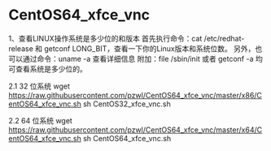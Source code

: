 # CentOS64_xfce_vnc
1、查看LINUX操作系统是多少位的和版本
首先执行命令：cat /etc/redhat-release 和 getconf LONG_BIT，查看一下你的Linux版本和系统位数。
另外，也可以通过命令：uname -a 查看详细信息
附加：file /sbin/init 或者 getconf -a 均可查看系统是多少位的。

2.1 32 位系统
wget https://raw.githubusercontent.com/pzwl/CentOS64_xfce_vnc/master/x86/CentOS64_xfce_vnc.sh
sh CentOS32_xfce_vnc.sh

2.2 64 位系统
wget https://raw.githubusercontent.com/pzwl/CentOS64_xfce_vnc/master/x64/CentOS64_xfce_vnc.sh
sh CentOS64_xfce_vnc.sh
